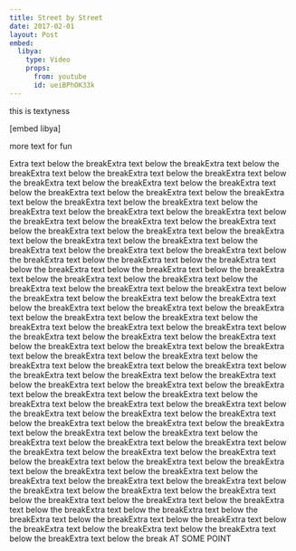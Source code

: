 ```yaml
---
title: Street by Street
date: 2017-02-01
layout: Post
embed:
  libya:
    type: Video
    props:
      from: youtube
      id: ueiBPhOK33k
---
```

this is textyness

[embed libya]

more text for fun

Extra text below the breakExtra text below the breakExtra text below the breakExtra text below the breakExtra text below the breakExtra text below the breakExtra text below the breakExtra text below the breakExtra text below the breakExtra text below the breakExtra text below the breakExtra text below the breakExtra text below the breakExtra text below the breakExtra text below the breakExtra text below the breakExtra text below the breakExtra text below the breakExtra text below the breakExtra text below the breakExtra text below the breakExtra text below the breakExtra text below the breakExtra text below the breakExtra text below the breakExtra text below the breakExtra text below the breakExtra text below the breakExtra text below the breakExtra text below the breakExtra text below the breakExtra text below the breakExtra text below the breakExtra text below the breakExtra text below the breakExtra text below the breakExtra text below the breakExtra text below the breakExtra text below the breakExtra text below the breakExtra text below the breakExtra text below the breakExtra text below the breakExtra text below the breakExtra text below the breakExtra text below the breakExtra text below the breakExtra text below the breakExtra text below the breakExtra text below the breakExtra text below the breakExtra text below the breakExtra text below the breakExtra text below the breakExtra text below the breakExtra text below the breakExtra text below the breakExtra text below the breakExtra text below the breakExtra text below the breakExtra text below the breakExtra text below the breakExtra text below the breakExtra text below the breakExtra text below the breakExtra text below the breakExtra text below the breakExtra text below the breakExtra text below the breakExtra text below the breakExtra text below the breakExtra text below the breakExtra text below the breakExtra text below the breakExtra text below the breakExtra text below the breakExtra text below the breakExtra text below the breakExtra text below the breakExtra text below the breakExtra text below the breakExtra text below the breakExtra text below the breakExtra text below the breakExtra text below the breakExtra text below the breakExtra text below the breakExtra text below the breakExtra text below the breakExtra text below the breakExtra text below the breakExtra text below the breakExtra text below the breakExtra text below the breakExtra text below the breakExtra text below the breakExtra text below the breakExtra text below the breakExtra text below the breakExtra text below the breakExtra text below the breakExtra text below the breakExtra text below the breakExtra text below the breakExtra text below the breakExtra text below the breakExtra text below the breakExtra text below the breakExtra text below the break AT SOME POINT
